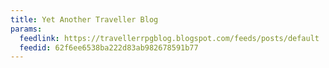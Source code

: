 ```yaml
---
title: Yet Another Traveller Blog
params:
  feedlink: https://travellerrpgblog.blogspot.com/feeds/posts/default
  feedid: 62f6ee6538ba222d83ab982678591b77
---
```

